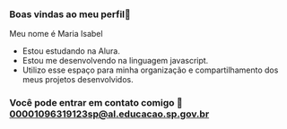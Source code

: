 ### Boas vindas ao meu perfil🎨

Meu nome é Maria Isabel

- Estou estudando na Alura.
- Estou me desenvolvendo na linguagem javascript.
- Utilizo esse espaço para minha organização e compartilhamento dos meus projetos desenvolvidos.

 ### Você pode entrar em contato comigo 📧 00001096319123sp@al.educacao.sp.gov.br
